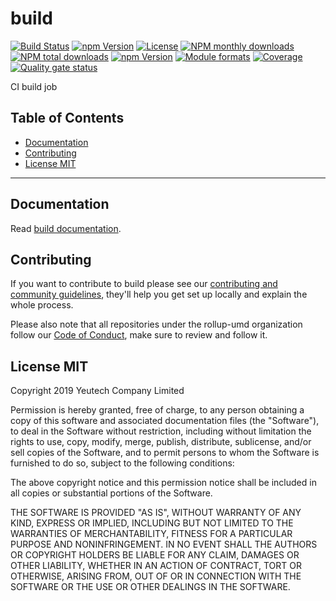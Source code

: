 # build

[![Build Status](https://travis-ci.org/rollup-umd/build.svg?branch=master)](https://travis-ci.org/rollup-umd/build)
[![npm Version](https://img.shields.io/npm/v/@rollup-umd/build.svg?style=flat)](https://www.npmjs.com/package/@rollup-umd/build)
[![License](https://img.shields.io/npm/l/@rollup-umd/build.svg?style=flat)](https://www.npmjs.com/package/@rollup-umd/build)
[![NPM monthly downloads](https://img.shields.io/npm/dm/@rollup-umd/build.svg?style=flat)](https://npmjs.org/package/@rollup-umd/build)
[![NPM total downloads](https://img.shields.io/npm/dt/@rollup-umd/build.svg?style=flat)](https://npmjs.org/package/@rollup-umd/build)
[![npm Version](https://img.shields.io/node/v/@rollup-umd/build.svg?style=flat)](https://www.npmjs.com/package/@rollup-umd/build)
[![Module formats](https://img.shields.io/badge/module%20formats-umd%2C%20cjs%2C%20esm-green.svg?style=flat)](https://www.npmjs.com/package/@rollup-umd/build)
[![Coverage](https://sonarcloud.io/api/project_badges/measure?project=com.github.rollup-umd.build&metric=coverage)](https://sonarcloud.io/dashboard?id=com.github.rollup-umd.build) [![Quality gate status](https://sonarcloud.io/api/project_badges/measure?project=com.github.rollup-umd.build&metric=alert_status)](https://sonarcloud.io/dashboard?id=com.github.rollup-umd.build)


CI build job


## Table of Contents

  - [Documentation](#documentation)
  - [Contributing](#contributing)
  - [License MIT](#license-mit)

---

## Documentation

Read [build documentation](https://rollup-umd.github.io/build).


## Contributing

If you want to contribute to build please see our [contributing and community guidelines](https://github.com/rollup-umd/build/blob/master/.github/CONTRIBUTING.md), they\'ll help you get set up locally and explain the whole process.

Please also note that all repositories under the rollup-umd organization follow our [Code of Conduct](https://github.com/rollup-umd/build/blob/master/CODE_OF_CONDUCT.md), make sure to review and follow it.

## License MIT

Copyright 2019 Yeutech Company Limited

Permission is hereby granted, free of charge, to any person obtaining a copy of this software and associated documentation files (the "Software"), to deal in the Software without restriction, including without limitation the rights to use, copy, modify, merge, publish, distribute, sublicense, and/or sell copies of the Software, and to permit persons to whom the Software is furnished to do so, subject to the following conditions:

The above copyright notice and this permission notice shall be included in all copies or substantial portions of the Software.

THE SOFTWARE IS PROVIDED "AS IS", WITHOUT WARRANTY OF ANY KIND, EXPRESS OR IMPLIED, INCLUDING BUT NOT LIMITED TO THE WARRANTIES OF MERCHANTABILITY, FITNESS FOR A PARTICULAR PURPOSE AND NONINFRINGEMENT. IN NO EVENT SHALL THE AUTHORS OR COPYRIGHT HOLDERS BE LIABLE FOR ANY CLAIM, DAMAGES OR OTHER LIABILITY, WHETHER IN AN ACTION OF CONTRACT, TORT OR OTHERWISE, ARISING FROM, OUT OF OR IN CONNECTION WITH THE SOFTWARE OR THE USE OR OTHER DEALINGS IN THE SOFTWARE.

